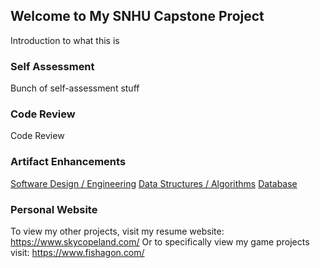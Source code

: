 ## Welcome to My SNHU Capstone Project

Introduction to what this is 

### Self Assessment

Bunch of self-assessment stuff

### Code Review
Code Review

### Artifact Enhancements
[Software Design / Engineering]()
[Data Structures / Algorithms]()
[Database]()

### Personal Website
To view my other projects, visit my resume website: https://www.skycopeland.com/
Or to specifically view my game projects visit: https://www.fishagon.com/